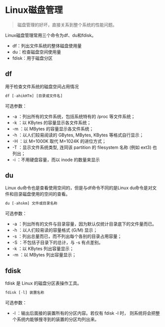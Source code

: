 # Linux磁盘管理

> 磁盘管理的好坏，直接关系到整个系统的性能问题。

Linux磁盘管理常用三个命令为df、du和fdisk。

* df：列出文件系统的整体磁盘使用量
* du：检查磁盘空间使用量
* fdisk：用于磁盘分区

<!-- toc -->

## df

用于检查文件系统的磁盘空间占用情况

```js
df [-ahikHTm] [目录或文件名]
```

可选参数：
* -a ：列出所有的文件系统，包括系统特有的 /proc 等文件系统；
* -k ：以 KBytes 的容量显示各文件系统；
* -m ：以 MBytes 的容量显示各文件系统；
* -h ：以人们较易阅读的 GBytes, MBytes, KBytes 等格式自行显示；
* -H ：以 M=1000K 取代 M=1024K 的进位方式；
* -T ：显示文件系统类型, 连同该 partition 的 filesystem 名称 (例如 ext3) 也列出；
* -i ：不用硬盘容量，而以 inode 的数量来显示

## du

Linux du命令也是查看使用空间的，但是与df命令不同的是Linux du命令是对文件和目录磁盘使用的空间的查看。

```js
du [-ahskm] 文件或目录名称
```

可选参数：
* -a ：列出所有的文件与目录容量，因为默认仅统计目录底下的文件量而已。
* -h ：以人们较易读的容量格式 (G/M) 显示；
* -s ：列出总量而已，而不列出每个各别的目录占用容量；
* -S ：不包括子目录下的总计，与 -s 有点差别。
* -k ：以 KBytes 列出容量显示；
* -m ：以 MBytes 列出容量显示；

## fdisk

fdisk 是 Linux 的磁盘分区表操作工具。

```js
fdisk [-l] 装置名称
```

可选参数：
* -l ：输出后面接的装置所有的分区内容。若仅有 fdisk -l 时， 则系统将会把整个系统内能够搜寻到的装置的分区均列出来。
